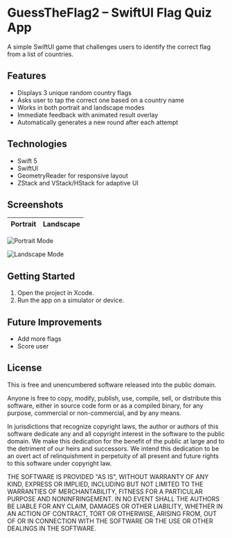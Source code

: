# GuessTheFlag2 – SwiftUI Flag Quiz App

A simple SwiftUI game that challenges users to identify the correct flag from a list of countries.

## Features

- Displays 3 unique random country flags
- Asks user to tap the correct one based on a country name
- Works in both portrait and landscape modes
- Immediate feedback with animated result overlay
- Automatically generates a new round after each attempt

## Technologies

- Swift 5
- SwiftUI
- GeometryReader for responsive layout
- ZStack and VStack/HStack for adaptive UI

## Screenshots

| Portrait | Landscape |
|---------|-----------|
 ![Portrait Mode](https://github.com/user-attachments/assets/6ab703e7-c24d-444a-af5e-637525478254)

 
 ![Landscape Mode](https://github.com/user-attachments/assets/95b5798b-6ee6-4e3a-8c35-947e8dcba706)

 



## Getting Started

1. Open the project in Xcode.
2. Run the app on a simulator or device.

## Future Improvements

- Add more flags
- Score user

## License

This is free and unencumbered software released into the public domain.

Anyone is free to copy, modify, publish, use, compile, sell, or
distribute this software, either in source code form or as a compiled
binary, for any purpose, commercial or non-commercial, and by any
means.

In jurisdictions that recognize copyright laws, the author or authors
of this software dedicate any and all copyright interest in the
software to the public domain. We make this dedication for the benefit
of the public at large and to the detriment of our heirs and
successors. We intend this dedication to be an overt act of
relinquishment in perpetuity of all present and future rights to this
software under copyright law.

THE SOFTWARE IS PROVIDED "AS IS", WITHOUT WARRANTY OF ANY KIND,
EXPRESS OR IMPLIED, INCLUDING BUT NOT LIMITED TO THE WARRANTIES OF
MERCHANTABILITY, FITNESS FOR A PARTICULAR PURPOSE AND NONINFRINGEMENT.
IN NO EVENT SHALL THE AUTHORS BE LIABLE FOR ANY CLAIM, DAMAGES OR
OTHER LIABILITY, WHETHER IN AN ACTION OF CONTRACT, TORT OR OTHERWISE,
ARISING FROM, OUT OF OR IN CONNECTION WITH THE SOFTWARE OR THE USE OR
OTHER DEALINGS IN THE SOFTWARE.
